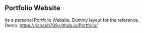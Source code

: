 ## Portfolio Website

Its a personal Portfolio Website. Dummy layout for the reference. <br />
Demo: https://rishabh709.github.io/Portfolio/
